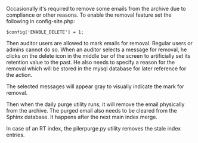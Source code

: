 Occasionally it's required to remove some emails from the archive due to compliance or other reasons. To enable the removal feature set the following in config-site.php:

```
$config['ENABLE_DELETE'] = 1;
```

Then auditor users are allowed to mark emails for removal. Regular users or admins cannot do so. When an auditor selects a message for removal, he clicks on the delete icon in the middle bar of the screen to artificially set its retention value to the past. He also needs to specify a reason for the removal which will be stored in the mysql database for later reference for the action.

The selected messages will appear gray to visually indicate the mark for removal.

Then when the daily purge utility runs, it will remove the email physically from the archive. The purged email also needs to be cleared from the Sphinx database. It happens after the next main index merge.

In case of an RT index, the pilerpurge.py utility removes the stale index entries.
